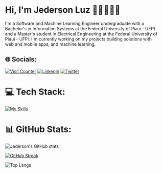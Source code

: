 # Hi, I'm Jederson Luz 👋🏻🧑🏻‍💻

I'm a Software and Machine Learning Engineer undergraduate with a Bachelor's in Information Systems at the Federal University of Piauí - UFPI and a Master's student in Electrical Engineering at the Federal University of Piauí - UFPI. I'm currently working on my projects building solutions with web and mobile apps, and machine learning.

## 🌐 Socials:
[![Visit Counter](https://visitcount.itsvg.in/api?id=JedersonLuz&icon=0&color=1)](https://visitcount.itsvg.in)
[![LinkedIn](https://img.shields.io/badge/LinkedIn-%230077B5.svg?logo=linkedin&logoColor=white)](https://linkedin.com/in/jedersonluz) 
[![Twitter](https://img.shields.io/badge/Twitter-%231DA1F2.svg?logo=Twitter&logoColor=white)](https://twitter.com/Jederson_Luz)

# 💻 Tech Stack:
[![My Skills](https://skillicons.dev/icons?i=python,nodejs,ts,fastapi,nextjs,react,tailwind,figma,prisma,planetscale,vercel,netlify,aws,docker,firebase,mysql,postgres,tensorflow,pytorch,linux)](https://skillicons.dev)

# 📊 GitHub Stats:
![Jederson's GitHub stats](https://github-readme-stats.vercel.app/api?username=jedersonluz&show_icons=true&bg_color=00000000)

[![GitHub Streak](https://github-readme-streak-stats.herokuapp.com?user=JedersonLuz&theme=transparent)](https://git.io/streak-stats)

![Top Langs](https://github-readme-stats.vercel.app/api/top-langs/?username=jedersonluz&layout=compact&bg_color=00000000)

<!--
<img src="https://raw.githubusercontent.com/JedersonLuz/JedersonLuz/output/snake.svg" alt="Snake animation" />
-->
